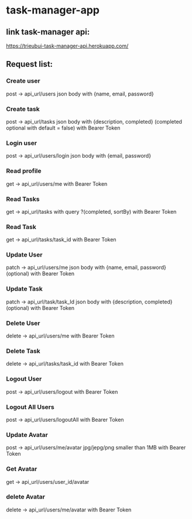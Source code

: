 # task-manager-app

## link task-manager api:
https://trieubui-task-manager-api.herokuapp.com/

## Request list:

### Create user
post -> api_url/users
json body with {name, email, password}

### Create task
post -> api_url/tasks
json body with {description, completed} (completed optional with default = false)
with Bearer Token

### Login user
post -> api_url/users/login
json body with {email, password}

### Read profile
get -> api_url/users/me
with Bearer Token

### Read Tasks
get -> api_url/tasks
with query ?(completed, sortBy)
with Bearer Token

### Read Task
get -> api_url/tasks/task_id
with Bearer Token

### Update User
patch -> api_url/users/me
json body with {name, email, password} (optional)
with Bearer Token

### Update Task
patch -> api_url/task/task_Id
json body with {description, completed} (optional)
with Bearer Token

### Delete User
delete -> api_url/users/me
with Bearer Token

### Delete Task
delete -> api_url/tasks/task_id
with Bearer Token

### Logout User
post -> api_url/users/logout
with Bearer Token

### Logout All Users
post -> api_url/users/logoutAll
with Bearer Token

### Update Avatar
post -> api_url/users/me/avatar
jpg/jepg/png smaller than 1MB
with Bearer Token

### Get Avatar
get -> api_url/users/user_id/avatar

### delete Avatar
delete -> api_url/users/me/avatar
with Bearer Token